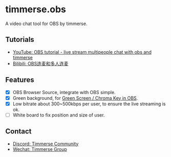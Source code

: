 # timmerse.obs

A video chat tool for OBS by timmerse.

## Tutorials

* [YouTube: OBS tutorial - live stream multipeople chat with obs and timmerse](https://youtu.be/dmibNV56lA0)
* [Bilibili: OBS连麦和多人连麦](https://www.bilibili.com/video/BV1E44y1Y7yX/)

## Features

- [x] OBS Browser Source, integrate with OBS simple.
- [x] Green background, for [Green Screen / Chroma Key in OBS](https://youtu.be/8faHiVALNqE).
- [x] Low bitrate about 300~500kbps per user, to ensure the live streaming is ok.
- [ ] White board to fix position and size of user.

## Contact

* [Discord: Timmerse Community](https://discord.gg/Dp8twbsDra)
* [Wechat: Timmerse Group](https://timmerse2w-1258344699.cos.accelerate.myqcloud.com/images/timmerse-wechat.jpeg)

